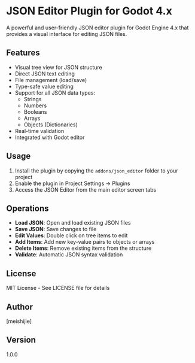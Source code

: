 # JSON Editor Plugin for Godot 4.x

A powerful and user-friendly JSON editor plugin for Godot Engine 4.x that provides a visual interface for editing JSON files.

## Features

- Visual tree view for JSON structure
- Direct JSON text editing
- File management (load/save)
- Type-safe value editing
- Support for all JSON data types:
  - Strings
  - Numbers
  - Booleans
  - Arrays
  - Objects (Dictionaries)
- Real-time validation
- Integrated with Godot editor

## Usage

1. Install the plugin by copying the `addons/json_editor` folder to your project
2. Enable the plugin in Project Settings -> Plugins
3. Access the JSON Editor from the main editor screen tabs

## Operations

- **Load JSON**: Open and load existing JSON files
- **Save JSON**: Save changes to file
- **Edit Values**: Double click on tree items to edit
- **Add Items**: Add new key-value pairs to objects or arrays
- **Delete Items**: Remove existing items from the structure
- **Validate**: Automatic JSON syntax validation

## License

MIT License - See LICENSE file for details

## Author

[meishijie]

## Version

1.0.0 
